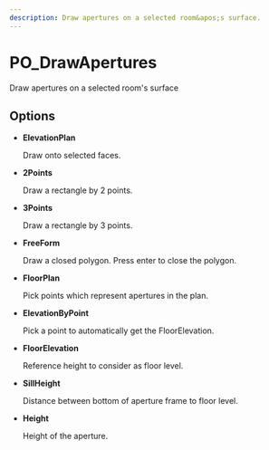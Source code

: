 ```yaml
---
description: Draw apertures on a selected room&apos;s surface.
---
```


# PO_DrawApertures

Draw apertures on a selected room&apos;s surface

## Options

* **ElevationPlan**

  Draw onto selected faces.

* **2Points**

  Draw a rectangle by 2 points.

* **3Points**

  Draw a rectangle by 3 points.

* **FreeForm**

  Draw a closed polygon. Press enter to close the polygon.

* **FloorPlan**

  Pick points which represent apertures in the plan.

* **ElevationByPoint**

  Pick a point to automatically get the FloorElevation.

* **FloorElevation**

  Reference height to consider as floor level.

* **SillHeight**

  Distance between bottom of aperture frame to floor level.

* **Height**

  Height of the aperture.


